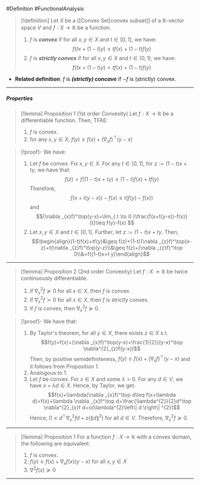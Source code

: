 #Definition #FunctionalAnalysis 

> [!definition]
> Let $X$ be a [[Convex Set|convex subset]] of a $\mathbb{R}$-vector space $V$ and $f:X\to \mathbb{R}$ be a function. 
> 1. $f$ is ***convex*** if for all $x,y\in X$ and $t\in[0,1]$, we have:$$f(tx+(1-t)y)\leq tf(x)+(1-t)f(y)$$
> 2. $f$ is ***strictly convex*** if for all $x,y\in X$ and $t\in(0,1)$, we have:$$f(tx+(1-t)y)< tf(x)+(1-t)f(y)$$
- **Related definition**: $f$ is ***(strictly) concave*** if $-f$ is (strictly) convex.
---
##### Properties
> [!lemma] Proposition 1 (1st order Convexity)
> Let $f:X\to \mathbb{R}$ be a differentiable function. Then, TFAE:
> 1. $f$ is convex.
> 2. for any $x,y\in X$, $f(y)\geq f(x)+(\nabla_{x}f)^\top(y-x)$

> [!proof]-
> We have:
> 1. Let $f$ be convex. Fix $x,y\in X$. For any $t\in [0,1]$, for $z:=(1-t)x+ty$, we have that: $$f(z)=f((1-t)x+ty)\leq (1-t)f(x)+tf(y)$$Therefore, $$f(x+t(y-x))-f(x)\leq t(f(y)-f(x))$$and $$(\nabla _{x}f)^\top(y-x)=\lim_{ t \to 0 }\frac{f(x+t(y-x))-f(x)}{t}\leq f(y)-f(x) $$
> 2. Let $x,y\in X$ and $t\in [0,1]$. Further, let $z:=(1-t)x+ty$. Then, $$\begin{align}(1-t)f(x)+tf(y)&\geq f(z)+(1-t)(\nabla _{z}f)^\top(x-z)+t(\nabla _{z}f)^\top(y-z)\\&\geq f(z)+(\nabla _{z}f)^\top 0\\&=f((1-t)x+t y)\end{align}$$
---
> [!lemma] Proposition 2 (2nd order Convexity)
> Let $f:X\to \mathbb{R}$ be twice continuously differentiable.
> 1. if $\nabla^{2}_{x}f\succeq 0$ for all $x\in X$, then $f$ is convex.
> 2. if $\nabla^{2}_{x}f\succ 0$ for all $x\in X$, then $f$ is strictly convex.
> 3. if $f$ is convex, then $\nabla^{2}_{x}f\succeq 0$.

> [!proof]-
> We have that:
> 1. By Taylor's theorem, for all $y\in X$, there exists $z\in X$ s.t. $$f(y)=f(x)+(\nabla _{x}f)^\top(y-x)+\frac{1}{2}((y-x)^\top \nabla^{2}_{z}f(y-x))$$Then, by positive semidefiniteness, $f(y)\geq f(x)+(\nabla _{x}f)^\top(y-x)$ and it follows from Proposition 1.
> 2. Analogous to 1. 
> 3. Let $f$ be convex. For $x\in X$ and some $\lambda>0$. For any $d\in V$, we have $x+\lambda d\in X$. Hence, by Taylor, we get: $$f(x)+\lambda(\nabla _{x}f)^\top d\leq f(x+\lambda d)=f(x)+\lambda \nabla _{x}f^\top d+\frac{\lambda^{2}}{2}d^\top \nabla^{2}_{x}f d+o(\lambda^{2}\left\| d \right\| ^{2})$$Hence, $0\leq d^\top \nabla^{2}_{x}fd+o(\|d\|^{2})$ for all $d\in V$. Therefore, $\nabla_{x}^{2}f\succeq 0$.
---
> [!lemma] Proposition 1
> For a function $f:X\to \mathbb{R}$ with a convex domain, the following are equivalent.
> 1. $f$ is convex.
> 2. $f(y)\ge f(x)+\nabla_{x}f(x)(y-x)$ for all $x,y\in X$
> 3. $\nabla^2f(x)\succeq0$
---